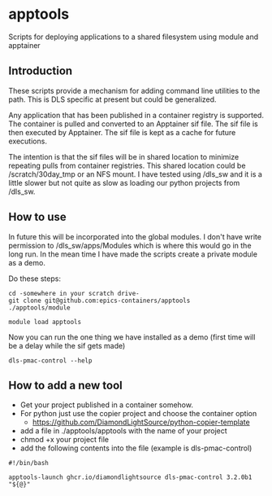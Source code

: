 # apptools
Scripts for deploying applications to a shared filesystem using module and apptainer

## Introduction

These scripts provide a mechanism for adding command line utilities to the path. This is DLS specific at present but could be generalized.

Any application that has been published in a container registry is supported. The container is pulled and converted to an Apptainer sif file. The sif file is then executed by Apptainer. The sif file is kept as a cache for future executions.

The intention is that the sif files will be in shared location to minimize repeating pulls from container registries. This shared location could be /scratch/30day_tmp or an NFS mount. I have tested using /dls_sw and it is a little slower but not quite as slow as loading our python projects from /dls_sw.

## How to use

In future this will be incorporated into the global modules. I don't have write permission to /dls_sw/apps/Modules which is where this would go in the long run. In the mean time I have made the scripts create a private module as a demo.

Do these steps:

```
cd -somewhere in your scratch drive-
git clone git@github.com:epics-containers/apptools
./apptools/module

module load apptools
```

Now you can run the one thing we have installed as a demo (first time will be a delay while the sif gets made)

```
dls-pmac-control --help
```

## How to add a new tool

- Get your project published in a container somehow.
- For python just use the copier project and choose the container option
  - https://github.com/DiamondLightSource/python-copier-template
- add a file in ./apptools/apptools with the name of your project
- chmod +x your project file
- add the following contents into the file (example is dls-pmac-control)

```
#!/bin/bash

apptools-launch ghcr.io/diamondlightsource dls-pmac-control 3.2.0b1 "${@}"
```

